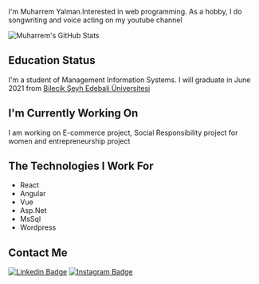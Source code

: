 I'm Muharrem Yalman.Interested in web programming. As a hobby, I do songwriting and voice acting on my youtube channel

![Muharrem's GitHub Stats](https://github-readme-stats.vercel.app/api?username=muharremyalman&show_icons=true)

## Education Status

I'm a student of Management Information Systems. I will graduate in June 2021 from [Bilecik Şeyh Edebali Üniversitesi](http://www.bilecik.edu.tr/)

## I'm Currently Working On

I am working on E-commerce project, Social Responsibility project for women and entrepreneurship project

## The Technologies I Work For
  - React
  - Angular
  - Vue
  - Asp.Net
  - MsSql
  - Wordpress

  ## Contact Me 
[![Linkedin Badge](https://img.shields.io/badge/muharremyalman-follow%20on%20linkedin-blue?style=for-the-badge&logo=linkedin)](https://www.linkedin.com/in/muharremyalman/)
[![Instagram Badge](https://img.shields.io/badge/muharremyalman-follow%20on%20instagram-blue?style=for-the-badge&logo=instagram)](https://instagram.com/muharrem_yalman/)
